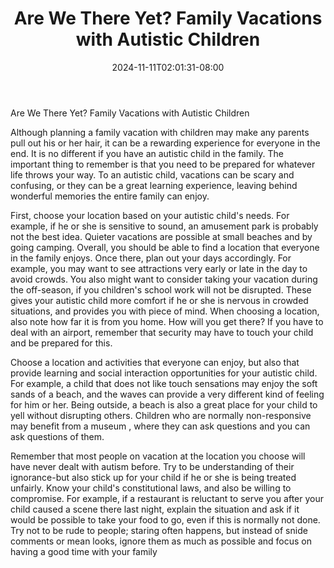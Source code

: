 ﻿---
title: "Are We There Yet? Family Vacations with Autistic Children"
date: 2024-11-11T02:01:31-08:00
description: "Text Tips for Web Success"
featured_image: "/images/Text.jpg"
tags: ["Text"]
---

Are We There Yet? Family Vacations with Autistic Children

Although planning a family vacation with children may make any parents pull out his or her hair, it can be a rewarding experience for everyone in the end. It is no different if you have an autistic child in the family. The important thing to remember is that you need to be prepared for whatever life throws your way. To an autistic child, vacations can be scary and confusing, or they can be a great learning experience, leaving behind wonderful memories the entire family can enjoy.

First, choose your location based on your autistic child's needs. For example, if he or she is sensitive to sound, an amusement park is probably not the best idea. Quieter vacations are possible at small beaches and by going camping. Overall, you should be able to find a location that everyone in the family enjoys. Once there, plan out your days accordingly. For example, you may want to see attractions very early or late in the day to avoid crowds. You also might want to consider taking your vacation during the off-season, if you children's school work will not be disrupted. These gives your autistic child more comfort if he or she is nervous in crowded situations, and provides you with piece of mind. When choosing a location, also note how far it is from you home. How will you get there? If you have to deal with an airport, remember that security may have to touch your child and be prepared for this. 

Choose a location and activities that everyone can enjoy, but also that provide learning and social interaction opportunities for your autistic child. For example, a child that does not like touch sensations may enjoy the soft sands of a beach, and the waves can provide a very different kind of feeling for him or her. Being outside, a beach is also a great place for your child to yell without disrupting others. Children who are normally non-responsive may benefit from a museum , where they can ask questions and you can ask questions of them. 

Remember that most people on vacation at the location you choose will have never dealt with autism before. Try to be understanding of their ignorance-but also stick up for your child if he or she is being treated unfairly. Know your child's constitutional laws, and also be willing to compromise. For example, if a restaurant is reluctant to serve you after your child caused a scene there last night, explain the situation and ask if it would be possible to take your food to go, even if this is normally not done. Try not to be rude to people; staring often happens, but instead of snide comments or mean looks, ignore them as much as possible and focus on having a good time with your family

